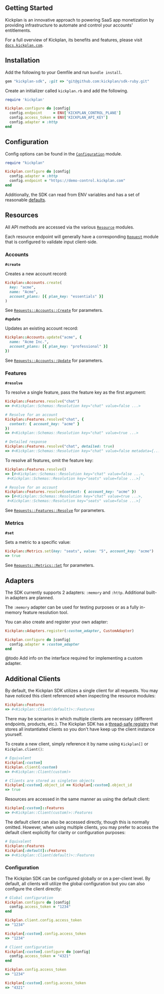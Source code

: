 
## Getting Started

Kickplan is an innovative approach to powering SaaS app monetization by providing infrastructure to automate and control your accounts' entitlements.

For a full overview of Kickplan, its benefits and features, please visit [`docs.kickplan.com`](https://docs.kickplan.com).

## Installation

Add the following to your Gemfile and run `bundle install`.

```ruby
gem "kickplan-sdk", :git => "git@github.com:kickplan/sdk-ruby.git"  
```

Create an initializer called `kickplan.rb` and add the following.

```ruby
require 'kickplan'

Kickplan.configure do |config|
  config.endpoint     = ENV['KICKPLAN_CONTROL_PLANE']
  config.access_token = ENV['KICKPLAN_API_KEY']
  config.adapter = :http
end
```

## Configuration

Config options can be found in the [`Configuration`](https://github.com/kickplan/sdk-ruby/blob/main/lib/kickplan/configuration.rb) module.

```ruby
require "kickplan"

Kickplan.configure do |config|
  config.adapter = :http
  config.endpoint = "https://demo-control.kickplan.com"
end
```

Additionally, the SDK can read from ENV variables and has a set of reasonable [defaults](https://github.com/kickplan/sdk-ruby/blob/main/lib/kickplan/default.rb).

## Resources

All API methods are accessed via the various [`Resource`](https://github.com/kickplan/sdk-ruby/blob/main/lib/kickplan/resources) modules.

Each resource endpoint will generally have a corresponding [`Request`](https://github.com/kickplan/sdk-ruby/blob/main/lib/kickplan/requests) module
that is configured to validate input client-side.

### Accounts

**`#create`**

Creates a new account record:

```ruby
Kickplan::Accounts.create(
  key: "acme",
  name: "Acme",
  account_plans: [{ plan_key: "essentials" }]
)
```

See [`Requests::Accounts::Create`](https://github.com/kickplan/sdk-ruby/blob/main/lib/kickplan/requests/accounts/create.rb) for parameters.

**`#update`**

Updates an existing account record:

```ruby
Kickplan::Accounts.update("acme", {
  name: "Acme Inc.",
  account_plans: [{ plan_key: "professional" }]
})
```

See [`Requests::Accounts::Update`](https://github.com/kickplan/sdk-ruby/blob/main/lib/kickplan/requests/accounts/update.rb) for parameters.

### Features

**`#resolve`**

To resolve a single feature, pass the feature key as the first argument:

```ruby
Kickplan::Features.resolve("chat")
=> #<Kickplan::Schemas::Resolution key="chat" value=false ...>

# Resolve for an account
Kickplan::Features.resolve("chat", {
  context: { account_key: "acme" }
})
=> #<Kickplan::Schemas::Resolution key="chat" value=true ...>

# Detailed response
Kickplan::Features.resolve("chat", detailed: true)
=> #<Kickplan::Schemas::Resolution key="chat" value=false metadata={...} ...>
```

To resolve all features, omit the feature key:

```ruby
Kickplan::Features.resolve()
=> [#<Kickplan::Schemas::Resolution key="chat" value=false ...>,
 #<Kickplan::Schemas::Resolution key="seats" value=false ...>]

# Resolve for an account
Kickplan::Features.resolve(context: { account_key: "acme" })
=> [#<Kickplan::Schemas::Resolution key="chat" value=true ...>,
 #<Kickplan::Schemas::Resolution key="seats" value=false ...>]
```

See [`Requests::Features::Resolve`](https://github.com/kickplan/sdk-ruby/blob/main/lib/kickplan/requests/features/resolve.rb) for parameters.

### Metrics

**`#set`**

Sets a metric to a specific value:

```ruby
Kickplan::Metrics.set(key: "seats", value: "5", account_key: "acme")
=> true
```

See [`Requests::Metrics::Set`](https://github.com/kickplan/sdk-ruby/blob/main/lib/kickplan/requests/metrics/set.rb) for parameters.

## Adapters

The SDK currently supports 2 adapters: `:memory` and `:http`. Additional built-in adapters are planned.

The `:memory` adapter can be used for testing purposes or as a fully in-memory feature resolution tool.

You can also create and register your own adapter:

```ruby
Kickplan::Adapters.register(:custom_adapter, CustomAdapter)

Kickplan.configure do |config|
  config.adapter = :custom_adapter
end
```

@todo Add info on the interface required for implementing a custom adapter.

## Additional Clients

By default, the Kickplan SDK utilizes a single client for all requests. You may have noticed this client
referenced when inspecting the resource modules:

```ruby
Kickplan::Features
=> #<Kickplan::Client(default)>::Features
```

There may be scenarios in which multiple clients are necessary (different endpoints, products, etc.). The
Kickplan SDK has a [thread-safe registry](https://ruby-concurrency.github.io/concurrent-ruby/master/Concurrent/Map.html) that stores all instantiated clients so
you don't have keep up the client instance yourself.

To create a new client, simply reference it by name using `Kickplan[]` or `Kickplan.client()`:

```ruby
# Equivalent
Kickplan[:custom]
Kickplan.client(:custom)
=> #<Kickplan::Client(custom)>

# Clients are stored as singleton objects
Kickplan[:custom].object_id == Kickplan[:custom].object_id
=> true
```

Resources are accessed in the same manner as using the default client:

```ruby
Kickplan[:custom]::Features
=> #<Kickplan::Client(custom)>::Features
```

The default client can also be accessed directly, though this is normally omitted. However, when
using multiple clients, you may prefer to access the default client explicitly for clarity or
configuration purposes:

```ruby
# Equivalent
Kickplan::Features
Kickplan[:default]::Features
=> #<Kickplan::Client(default)>::Features
```

### Configuration

The Kickplan SDK can be configured globally or on a per-client level. By default,
all clients will utilize the global configuration but you can also configure the client
directly:

```ruby
# Global configuration
Kickplan.configure do |config|
  config.access_token = "1234"
end

Kickplan.client.config.access_token
=> "1234"

Kickplan[:custom].config.access_token
=> "1234"

# Client configuration
Kickplan[:custom].configure do |config|
  config.access_token = "4321"
end

Kickplan.config.access_token
=> "1234"

Kickplan[:custom].config.access_token
=> "4321"
```
